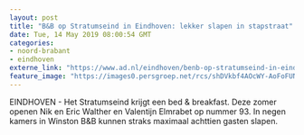 ```yaml
---
layout: post
title: "B&B op Stratumseind in Eindhoven: lekker slapen in stapstraat"
date: Tue, 14 May 2019 08:00:54 GMT
categories: 
- noord-brabant 
- eindhoven 
externe_link: "https://www.ad.nl/eindhoven/benb-op-stratumseind-in-eindhoven-lekker-slapen-in-stapstraat~a11cfe27/"
feature_image: "https://images0.persgroep.net/rcs/shDVkbf4AOcWY-AoFoFUNid_RcQ/diocontent/147683609/_fitwidth/400/?appId=21791a8992982cd8da851550a453bd7f&quality=0.7"
---
```


EINDHOVEN - Het Stratumseind krijgt een bed & breakfast. Deze zomer openen Nik en Eric Walther en Valentijn Elmrabet op nummer 93. In negen kamers in Winston B&B kunnen straks maximaal achttien gasten slapen.
